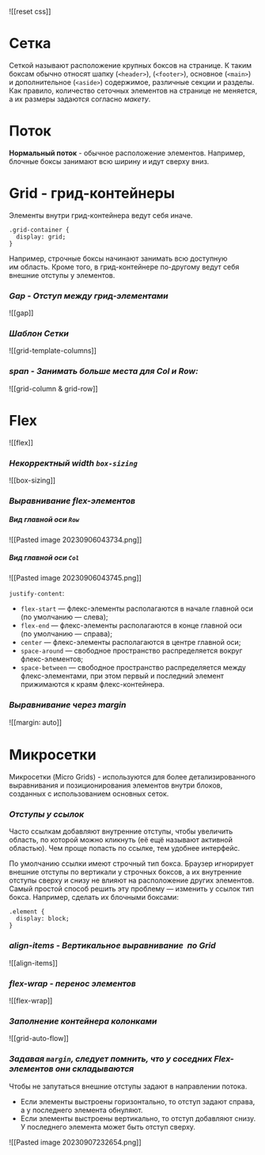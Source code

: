 
![[reset css]]

# Сетка
Сеткой называют расположение крупных боксов на странице. 
К таким боксам обычно относят шапку (`<header>`), (`<footer>`), основное (`<main>`) и дополнительное (`<aside>`) содержимое, различные секции и разделы. 
Как правило, количество сеточных элементов на странице не меняется, а их размеры задаются согласно _макету_.

# Поток
**Нормальный поток** - обычное расположение элементов. Например, блочные боксы занимают всю ширину и идут сверху вниз.

# Grid - грид-контейнеры
Элементы внутри грид-контейнера ведут себя иначе. 
```
.grid-container {
  display: grid;
}
```
Например,  строчные боксы начинают занимать всю доступную им область. 
Кроме того, в грид-контейнере по-другому ведут себя внешние отступы у элементов.

### *Gap - Отступ между грид-элементами*
![[gap]]

### *Шаблон Сетки*

![[grid-template-columns]]

### *span - Занимать больше места для Col и Row:*

![[grid-column & grid-row]]

# Flex

![[flex]]

### *Некорректный width  `box-sizing`*

![[box-sizing]]


### *Выравнивание flex-элементов*
##### Вид главной оси `Row`
![[Pasted image 20230906043734.png]]
##### Вид главной оси `Col`
![[Pasted image 20230906043745.png]]

`justify-content`:
- `flex-start` — флекс-элементы располагаются в начале главной оси (по умолчанию — слева);
- `flex-end` — флекс-элементы располагаются в конце главной оси (по умолчанию — справа);
- `center` — флекс-элементы располагаются в центре главной оси;
- `space-around` — свободное пространство распределяется вокруг флекс-элементов;
- `space-between` — свободное пространство распределяется между флекс-элементами, при этом первый и последний элемент прижимаются к краям флекс-контейнера.



### *Выравнивание через margin*

![[margin꞉ auto]]

# Микросетки
Микросетки (Micro Grids) - используются для более детализированного выравнивания и позиционирования элементов внутри блоков, созданных с использованием основных сеток.

### *Отступы у ссылок*
Часто ссылкам добавляют внутренние отступы, чтобы увеличить область, по которой можно кликнуть (её ещё называют активной областью). Чем проще попасть по ссылке, тем удобнее интерфейс.

По умолчанию ссылки имеют строчный тип бокса. 
Браузер игнорирует внешние отступы по вертикали у строчных боксов, а их внутренние отступы сверху и снизу не влияют на расположение других элементов. 
Самый простой способ решить эту проблему — изменить у ссылок тип бокса. 
Например, сделать их блочными боксами:
```
.element {
  display: block;
}
```

### *align-items - Вертикальное выравнивание  по Grid*

![[align-items]]

### *flex-wrap - перенос элементов*

![[flex-wrap]]
### *Заполнение контейнера колонками*

![[grid-auto-flow]]

### *Задавая `margin`, следует помнить, что у соседних Flex-элементов они складываются*

Чтобы не запутаться внешние отступы задают в направлении потока. 
- Если элементы выстроены горизонтально, то отступ задают справа, а у последнего элемента обнуляют.
- Если элементы выстроены вертикально, то отступ добавляют снизу. У последнего элемента может быть отступ сверху.

![[Pasted image 20230907232654.png]]


